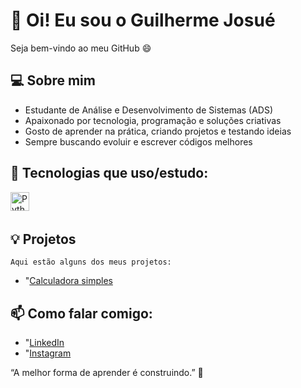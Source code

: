 # 👋 Oi! Eu sou o Guilherme Josué

Seja bem-vindo ao meu GitHub 😄

## 💻 Sobre mim
- Estudante de Análise e Desenvolvimento de Sistemas (ADS)
- Apaixonado por tecnologia, programação e soluções criativas  
- Gosto de aprender na prática, criando projetos e testando ideias  
- Sempre buscando evoluir e escrever códigos melhores

## 🧠 Tecnologias que uso/estudo:

<img 
    align="left" 
    alt="Python" 
    title="Python"
    width="30px" 
    style="padding-right: 10px;" 
    src="https://cdn.jsdelivr.net/gh/devicons/devicon@latest/icons/python/python-original.svg"
  />
<br/>
<br/>

## 💡 Projetos
    Aqui estão alguns dos meus projetos:
- "[Calculadora simples](https://github.com/guilhermejosue301-maker/guilhermejosue301-maker/blob/main/Projeto/projetocalculadora.py)

   
## 📫 Como falar comigo:
- "[LinkedIn](https://www.linkedin.com/in/guilherme-josu%C3%A9-62405934b/)
- "[Instagram](https://www.instagram.com/guilherme.josue/)

 
 “A melhor forma de aprender é construindo.” 🚀
